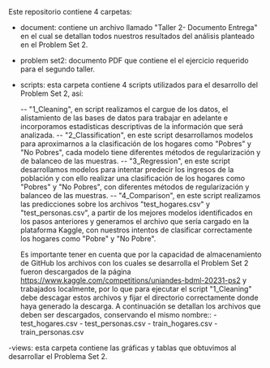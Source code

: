 
Este repositorio contiene 4 carpetas:

- document: contiene un archivo llamado "Taller 2- Documento Entrega" en el cual se detallan todos nuestros resultados del análisis planteado en el Problem Set 2.

- problem set2: documento PDF que contiene el el ejercicio requerido para el segundo taller.

- scripts: esta carpeta contiene 4 scripts utilizados para el desarrollo del Problem Set 2, así:

	-- "1_Cleaning", en script realizamos el cargue de los datos, el alistamiento de las bases de datos para trabajar en adelante e incorporamos estadísticas 
	   descriptivas de la información que será analizada.
	-- "2_Classification", en este script desarrollamos modelos para aproximarnos a la clasificación de los hogares como "Pobres" y "No Pobres", cada modelo tiene
	   diferentes métodos de regularización y de balanceo de las muestras.
	-- "3_Regression", en este script desarrollamos modelos para intentar predecir los ingresos de la población y con ello realizar una clasificación de los
	   hogares como "Pobres" y "No Pobres", con diferentes métodos de regularización y balanceo de las muestras.
	-- "4_Comparison", en este script realizamos las predicciones sobre los archivos "test_hogares.csv" y "test_personas.csv", a partir de los mejores modelos
	   identificados en los pasos anteriores y generamos el archivo que sería cargado en la plataforma Kaggle, con nuestros intentos de clasificar correctamente
	   los hogares como "Pobre" y "No Pobre".
					 
	Es importante tener en cuenta que por la capacidad de almacenamiento de GitHub los archivos con los cuales se desarrolla el Problem Set 2 fueron descargados 
	de la página https://www.kaggle.com/competitions/uniandes-bdml-20231-ps2 y trabajados localmente, por lo que para ejecutar el script "1_Cleaning" debe
	descagar estos archivos y fijar el directorio correctamente donde haya generado la descarga. A continuación se detallan los archivos que deben ser
	descargados, conservando el mismo nombre::
					  - test_hogares.csv
					  - test_personas.csv
					  - train_hogares.csv
					  - train_personas.csv

-views: esta carpeta contiene las gráficas y tablas que obtuvimos al desarrollar el Problema Set 2.
